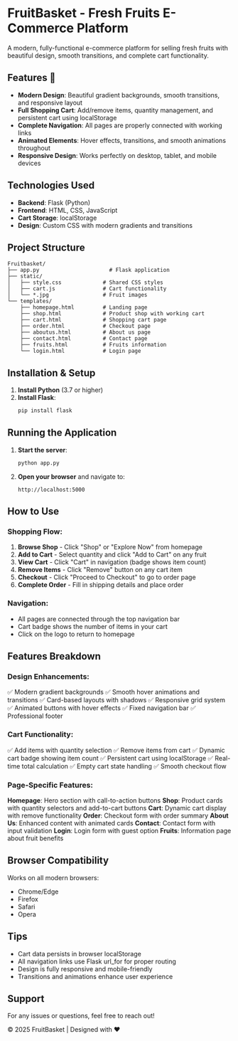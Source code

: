 # FruitBasket - Fresh Fruits E-Commerce Platform

A modern, fully-functional e-commerce platform for selling fresh fruits with beautiful design, smooth transitions, and complete cart functionality.

## Features 🌟

- **Modern Design**: Beautiful gradient backgrounds, smooth transitions, and responsive layout
- **Full Shopping Cart**: Add/remove items, quantity management, and persistent cart using localStorage
- **Complete Navigation**: All pages are properly connected with working links
- **Animated Elements**: Hover effects, transitions, and smooth animations throughout
- **Responsive Design**: Works perfectly on desktop, tablet, and mobile devices

## Technologies Used

- **Backend**: Flask (Python)
- **Frontend**: HTML, CSS, JavaScript
- **Cart Storage**: localStorage
- **Design**: Custom CSS with modern gradients and transitions

## Project Structure

```
Fruitbasket/
├── app.py                      # Flask application
├── static/
│   ├── style.css             # Shared CSS styles
│   ├── cart.js               # Cart functionality
│   └── *.jpg                 # Fruit images
└── templates/
    ├── homepage.html         # Landing page
    ├── shop.html             # Product shop with working cart
    ├── cart.html             # Shopping cart page
    ├── order.html            # Checkout page
    ├── aboutus.html          # About us page
    ├── contact.html          # Contact page
    ├── fruits.html           # Fruits information
    └── login.html            # Login page
```

## Installation & Setup

1. **Install Python** (3.7 or higher)
2. **Install Flask**:
   ```bash
   pip install flask
   ```

## Running the Application

1. **Start the server**:
   ```bash
   python app.py
   ```

2. **Open your browser** and navigate to:
   ```
   http://localhost:5000
   ```

## How to Use

### Shopping Flow:
1. **Browse Shop** - Click "Shop" or "Explore Now" from homepage
2. **Add to Cart** - Select quantity and click "Add to Cart" on any fruit
3. **View Cart** - Click "Cart" in navigation (badge shows item count)
4. **Remove Items** - Click "Remove" button on any cart item
5. **Checkout** - Click "Proceed to Checkout" to go to order page
6. **Complete Order** - Fill in shipping details and place order

### Navigation:
- All pages are connected through the top navigation bar
- Cart badge shows the number of items in your cart
- Click on the logo to return to homepage

## Features Breakdown

### Design Enhancements:
✅ Modern gradient backgrounds
✅ Smooth hover animations and transitions
✅ Card-based layouts with shadows
✅ Responsive grid system
✅ Animated buttons with hover effects
✅ Fixed navigation bar
✅ Professional footer

### Cart Functionality:
✅ Add items with quantity selection
✅ Remove items from cart
✅ Dynamic cart badge showing item count
✅ Persistent cart using localStorage
✅ Real-time total calculation
✅ Empty cart state handling
✅ Smooth checkout flow

### Page-Specific Features:

**Homepage**: Hero section with call-to-action buttons
**Shop**: Product cards with quantity selectors and add-to-cart buttons
**Cart**: Dynamic cart display with remove functionality
**Order**: Checkout form with order summary
**About Us**: Enhanced content with animated cards
**Contact**: Contact form with input validation
**Login**: Login form with guest option
**Fruits**: Information page about fruit benefits

## Browser Compatibility

Works on all modern browsers:
- Chrome/Edge
- Firefox
- Safari
- Opera

## Tips

- Cart data persists in browser localStorage
- All navigation links use Flask url_for for proper routing
- Design is fully responsive and mobile-friendly
- Transitions and animations enhance user experience

## Support

For any issues or questions, feel free to reach out!

© 2025 FruitBasket | Designed with ❤️

